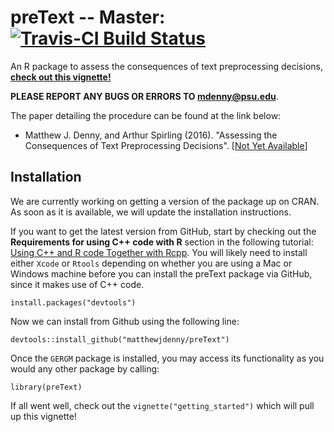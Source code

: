 # preText -- Master: [![Travis-CI Build Status](https://travis-ci.org/matthewjdenny/preText.svg?branch=master)](https://travis-ci.org/matthewjdenny/preText) 
An R package to assess the consequences of text preprocessing decisions, **[check out this vignette!](http://www.mjdenny.com/getting_started_with_preText.html)**

**PLEASE REPORT ANY BUGS OR ERRORS TO <mdenny@psu.edu>**. 


The paper detailing the procedure can be found at the link below:

* Matthew J. Denny, and Arthur Spirling (2016). "Assessing the Consequences of Text Preprocessing Decisions". [[Not Yet Available](www.mjdenny.com)]

## Installation
We are currently working on getting a version of the package up on CRAN. As soon
as it is available, we will update the installation instructions.

If you want to get the latest version from GitHub, start by checking out the 
**Requirements for using C++ code with R** section in the following 
tutorial: [Using C++ and R code Together with Rcpp](http://www.mjdenny.com/Rcpp_Intro.html). 
You will likely need to install either `Xcode` or `Rtools` depending on whether 
you are using a Mac or Windows machine before you can install the preText package 
via GitHub, since it makes use of C++ code.

	install.packages("devtools")
   
Now we can install from Github using the following line:

	devtools::install_github("matthewjdenny/preText")

Once the `GERGM` package is installed, you may access its functionality as you 
would any other package by calling:

	library(preText)

If all went well, check out the `vignette("getting_started")` which will pull up 
this vignette!
